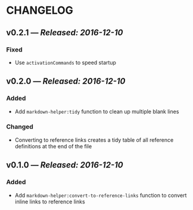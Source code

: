 # CHANGELOG

## **v0.2.1** &mdash; *Released: 2016-12-10*

### Fixed

* Use `activationCommands` to speed startup

## **v0.2.0** &mdash; *Released: 2016-12-10*

### Added

* Add `markdown-helper:tidy` function to clean up multiple blank lines

### Changed

* Converting to reference links creates a tidy table of all reference definitions at the end of the file

## **v0.1.0** &mdash; *Released: 2016-12-10*

### Added

* Add `markdown-helper:convert-to-reference-links` function to convert inline links to reference links
